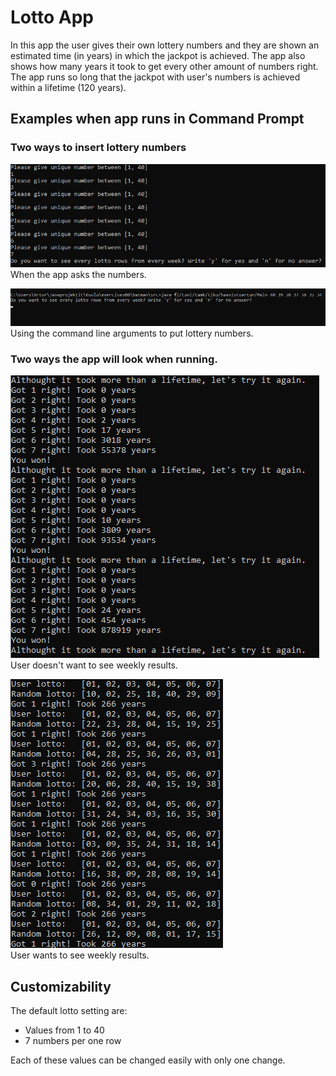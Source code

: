 # Lotto App

In this app the user gives their own lottery numbers and they are shown an estimated time (in years) in which
the jackpot is achieved. The app also shows how many years it took to get every other amount of numbers right.
The app runs so long that the jackpot with user's numbers is achieved within a lifetime (120 years).


## Examples when app runs in Command Prompt

### Two ways to insert lottery numbers

![startExample1](https://github.com/ArturHaavisto/school_LottoApp/blob/main/media/startExample1.png)\
When the app asks the numbers.

![startExample2](https://github.com/ArturHaavisto/school_LottoApp/blob/main/media/startExample2.png)\
Using the command line arguments to put lottery numbers.

### Two ways the app will look when running.

![runExample1](https://github.com/ArturHaavisto/school_LottoApp/blob/main/media/runExample1.png)\
User doesn't want to see weekly results.

![runExample2](https://github.com/ArturHaavisto/school_LottoApp/blob/main/media/runExample2.png)\
User wants to see weekly results.

## Customizability

The default lotto setting are:
* Values from 1 to 40
* 7 numbers per one row

Each of these values can be changed easily with only one change.
